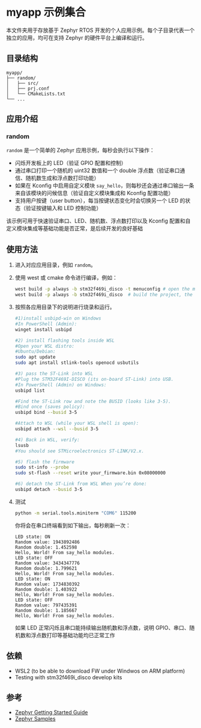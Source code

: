 # myapp 示例集合

本文件夹用于存放基于 Zephyr RTOS 开发的个人应用示例。每个子目录代表一个独立的应用，均可在支持 Zephyr 的硬件平台上编译和运行。

## 目录结构

```
myapp/
├── random/
│   ├── src/
│   ├── prj.conf
│   └── CMakeLists.txt
└── ...
```

## 应用介绍

### random

`random` 是一个简单的 Zephyr 应用示例，每秒会执行以下操作：

- 闪烁开发板上的 LED（验证 GPIO 配置和控制）
- 通过串口打印一个随机的 uint32 数值和一个 double 浮点数（验证串口通信、随机数生成和浮点数打印功能）
- 如果在 Kconfig 中启用自定义模块 `say_hello`，则每秒还会通过串口输出一条来自该模块的问候信息（验证自定义模块集成和 Kconfig 配置功能）
- 支持用户按键（user button），每当按键状态变化时会切换另一个 LED 的状态（验证按键输入和 LED 控制功能）

该示例可用于快速验证串口、LED、随机数、浮点数打印以及 Kconfig 配置和自定义模块集成等基础功能是否正常，是后续开发的良好基础

## 使用方法

1. 进入对应应用目录，例如 `random`。
2. 使用 west 或 cmake 命令进行编译，例如：

   ```sh
   west build -p always -b stm32f469i_disco -t menuconfig # open the menuconfig, like enable random and float print
   west build -p always -b stm32f469i_disco  # build the project, the output can be found under build/zephyr/zephyr.bin
   ```

3. 按照各应用目录下的说明进行烧录和运行。

    ```sh
    #1)install usbipd-win on Windows
    #In PowerShell (Admin):
    winget install usbipd

    #2) install flashing tools inside WSL
    #Open your WSL distro:
    #Ubuntu/Debian:
    sudo apt update
    sudo apt install stlink-tools openocd usbutils

    #3) pass the ST-Link into WSL
    #Plug the STM32F469I-DISCO (its on-board ST-Link) into USB.
    #In PowerShell (Admin) on Windows:
    usbipd list

    #Find the ST-Link row and note the BUSID (looks like 3-5).
    #Bind once (saves policy):
    usbipd bind --busid 3-5

    #Attach to WSL (while your WSL shell is open):
    usbipd attach --wsl --busid 3-5

    #4) Back in WSL, verify:
    lsusb
    #You should see STMicroelectronics ST-LINK/V2.x.

    #5) flash the firmware
    sudo st-info --probe
    sudo st-flash --reset write your_firmware.bin 0x08000000

    #6) detach the ST-Link from WSL When you’re done:
    usbipd detach --busid 3-5
    ```

4. 测试

    ```sh
    python -m serial.tools.miniterm "COM6" 115200
    ```

    你将会在串口终端看到如下输出，每秒刷新一次：

    ```
    LED state: ON
    Random value: 1943892486
    Random double: 1.452598
    Hello, World! From say_hello modules.
    LED state: OFF
    Random value: 3434347776
    Random double: 1.799621
    Hello, World! From say_hello modules.
    LED state: ON
    Random value: 1734830392
    Random double: 1.403922
    Hello, World! From say_hello modules.
    LED state: OFF
    Random value: 797435391
    Random double: 1.185667
    Hello, World! From say_hello modules.
    ```

    如果 LED 正常闪烁且串口能持续输出随机数和浮点数，说明 GPIO、串口、随机数和浮点数打印等基础功能均已正常工作

## 依赖

- WSL2 (to be able to download FW under Windwos on ARM platform)
- Testing with stm32f469i_disco develop kits

## 参考

- [Zephyr Getting Started Guide](https://docs.zephyrproject.org/latest/develop/getting_started/index.html)
- [Zephyr Samples](https://docs.zephyrproject.org/latest/samples/index.html)
